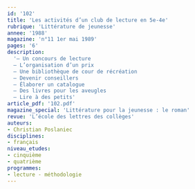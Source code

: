 ```yaml
---
id: '102'
title: 'Les activités d’un club de lecture en 5e-4e'
rubrique: 'Littérature de jeunesse'
annee: '1988'
magazine: 'n°11 1er mai 1989'
pages: '6'
description: 
  '– Un concours de lecture
  – L’organisation d’un prix
  – Une bibliothèque de cour de récréation
  – Devenir conseillers
  – Élaborer un catalogue
  – Des livres pour les aveugles
  – Lire à des petits'
article_pdf: '102.pdf'
magazine_special: 'Littérature pour la jeunesse : le roman'
revue: 'L’école des lettres des collèges'
auteurs:
- Christian Poslaniec
disciplines:
- français
niveau_etudes:
- cinquième
- quatrième
programmes:
- lecture - méthodologie
---
```

